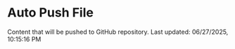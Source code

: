# Auto Push File

Content that will be pushed to GitHub repository.
Last updated: 06/27/2025, 10:15:16 PM